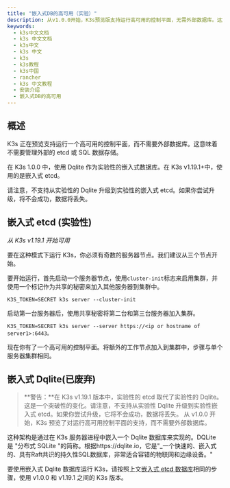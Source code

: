 ```yaml
---
title: "嵌入式DB的高可用（实验）"
description: 从v1.0.0开始，K3s预览版支持运行高可用的控制平面，无需外部数据库。这意味着不需要管理外部etcd或SQL数据存储即可运行可靠的生产级设置。
keywords:
  - k3s中文文档
  - k3s 中文文档
  - k3s中文
  - k3s 中文
  - k3s
  - k3s教程
  - k3s中国
  - rancher
  - k3s 中文教程
  - 安装介绍
  - 嵌入式DB的高可用
---
```


## 概述

K3s 正在预览支持运行一个高可用的控制平面，而不需要外部数据库。这意味着不需要管理外部的 etcd 或 SQL 数据存储。

在 K3s 1.0.0 中，使用 Dqlite 作为实验性的嵌入式数据库。在 K3s v1.19.1+中，使用的是嵌入式 etcd。

请注意，不支持从实验性的 Dqlite 升级到实验性的嵌入式 etcd。如果你尝试升级，将不会成功，数据将丢失。

## 嵌入式 etcd (实验性)

_从 K3s v1.19.1 开始可用_

要在这种模式下运行 K3s，你必须有奇数的服务器节点。我们建议从三个节点开始。

要开始运行，首先启动一个服务器节点，使用`cluster-init`标志来启用集群，并使用一个标记作为共享的秘密来加入其他服务器到集群中。

```
K3S_TOKEN=SECRET k3s server --cluster-init
```

启动第一台服务器后，使用共享秘密将第二台和第三台服务器加入集群。

```
K3S_TOKEN=SECRET k3s server --server https://<ip or hostname of server1>:6443。
```

现在你有了一个高可用的控制平面。将额外的工作节点加入到集群中，步骤与单个服务器集群相同。

## 嵌入式 Dqlite(已废弃)

> **警告：**在 K3s v1.19.1 版本中，实验性的 etcd 取代了实验性的 Dqlite。这是一个突破性的变化。请注意，不支持从实验性 Dqlite 升级到实验性嵌入式 etcd。如果你尝试升级，它将不会成功，数据将丢失。
> 从 v1.0.0 开始，K3s 预览了对运行高可用控制平面的支持，而不需要外部数据库。

这种架构是通过在 K3s 服务器进程中嵌入一个 Dqlite 数据库来实现的。DQLite 是 "分布式 SQLite "的简称。根据https://dqlite.io，它是"_一个快速的、嵌入式的、具有Raft共识的持久性SQL数据库，非常适合容错的物联网和边缘设备。"

要使用嵌入式 Dqlite 数据库运行 K3s，请按照上文[嵌入式 etcd 数据库](#embedded-etcd-experimental)相同的步骤，使用 v1.0.0 和 v1.19.1 之间的 K3s 版本。
